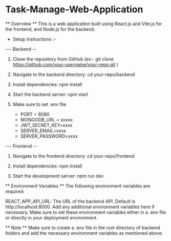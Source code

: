 # Task-Manage-Web-Application
** Overview **
This is a web application built using React.js and Vite.js for the frontend, and Node.js for the backend.

* Setup Instructions :-
  
--- Backend --
  
  1. Clone the repository from GitHub (ex:- git clone https://github.com/your-username/your-repo.git )
  2. Navigate to the backend directory:
      cd your-repo/backend
     
  3. Install dependencies:
     npm install

  4. Start the backend server:
     npm start

  5. Make sure to set .env file

     * PORT = 8080
     * MONGODB_URL = xxxxx
     * JWT_SECRET_KEY=xxxx
     * SERVER_EMAIL=xxxx
     * SERVER_PASSWORD=xxxx

--- Frontend --

  1. Navigate to the frontend directory:
     cd your-repo/frontend

  2. Install dependencies:
     npm install

  3. Start the development server:
     npm run dev


** Environment Variables **
The following environment variables are required:

REACT_APP_API_URL: The URL of the backend API. Default is http://localhost:8000.
Add any additional environment variables here if necessary.
Make sure to set these environment variables either in a .env file or directly in your deployment environment.

** Note **
Make sure to create a .env file in the root directory of backend folders and add the necessary environment variables as mentioned above.

